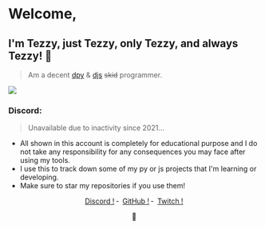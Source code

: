 # Welcome,
## I'm Tezzy, just Tezzy, only Tezzy, and always Tezzy! 📸
> Am a decent [dpy](https://discordpy.readthedocs.io/en/stable/) & [djs](https://discord.js.org/#/) ~~skid~~ programmer.

<img src="https://komarev.com/ghpvc/?username=DaddyTezzy&style=flat-square">

### Discord:

> Unavailable due to inactivity since 2021...

- All shown in this account is completely for educational purpose and I do not take any responsibility for any consequences you may face after using my tools.
- I use this to track down some of my py or js projects that I'm learning or developing.
- Make sure to star my repositories if you use them!

<p align="center">
<a href="https://discord.com/channels/@me/721568162084290680">Discord !</a>
    ╴
        <a href="https://github.com/DaddyTezzy">GitHub !</a>
    ╴
        <a href="https://twitch.tv/daddy_tezzy">Twitch !</a>
</p>
<p align="center">
 🥤
